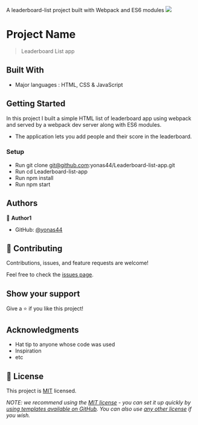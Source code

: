 A leaderboard-list project built with Webpack and ES6 modules
![](https://img.shields.io/badge/Microverse-blueviolet)

# Project Name

> Leaderboard List app

## Built With

- Major languages : HTML, CSS & JavaScript


## Getting Started

In this project I built a simple HTML list of leaderboard app using webpack and served by a webpack dev server along with ES6 modules.

- The application lets you add people and their score in the leaderboard.

### Setup

- Run git clone git@github.com:yonas44/Leaderboard-list-app.git
- Run cd Leaderboard-list-app
- Run npm install
- Run npm start

## Authors

👤 **Author1**

- GitHub: [@yonas44](https://github.com/yonas44/Leaderboard-list-app)

## 🤝 Contributing

Contributions, issues, and feature requests are welcome!

Feel free to check the [issues page](../../issues/).

## Show your support

Give a ⭐️ if you like this project!

## Acknowledgments

- Hat tip to anyone whose code was used
- Inspiration
- etc

## 📝 License

This project is [MIT](./MIT.md) licensed.

_NOTE: we recommend using the
[MIT license](https://choosealicense.com/licenses/mit/) - you can set it up
quickly by
[using templates available on GitHub](https://docs.github.com/en/communities/setting-up-your-project-for-healthy-contributions/adding-a-license-to-a-repository).
You can also use [any other license](https://choosealicense.com/licenses/) if
you wish._
